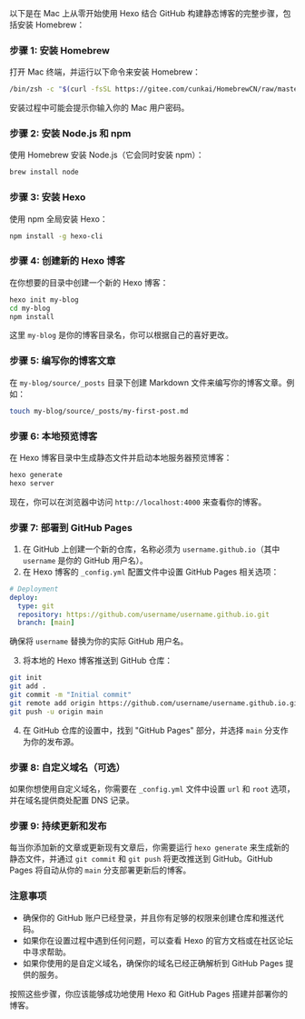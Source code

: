 以下是在 Mac 上从零开始使用 Hexo 结合 GitHub 构建静态博客的完整步骤，包括安装 Homebrew：

### 步骤 1: 安装 Homebrew

打开 Mac 终端，并运行以下命令来安装 Homebrew：


```bash
/bin/zsh -c "$(curl -fsSL https://gitee.com/cunkai/HomebrewCN/raw/master/Homebrew.sh)"
```

安装过程中可能会提示你输入你的 Mac 用户密码。

### 步骤 2: 安装 Node.js 和 npm

使用 Homebrew 安装 Node.js（它会同时安装 npm）：

```bash
brew install node
```

### 步骤 3: 安装 Hexo

使用 npm 全局安装 Hexo：

```bash
npm install -g hexo-cli
```

### 步骤 4: 创建新的 Hexo 博客

在你想要的目录中创建一个新的 Hexo 博客：

```bash
hexo init my-blog
cd my-blog
npm install
```

这里 `my-blog` 是你的博客目录名，你可以根据自己的喜好更改。

### 步骤 5: 编写你的博客文章

在 `my-blog/source/_posts` 目录下创建 Markdown 文件来编写你的博客文章。例如：

```bash
touch my-blog/source/_posts/my-first-post.md
```

### 步骤 6: 本地预览博客

在 Hexo 博客目录中生成静态文件并启动本地服务器预览博客：

```bash
hexo generate
hexo server
```

现在，你可以在浏览器中访问 `http://localhost:4000` 来查看你的博客。

### 步骤 7: 部署到 GitHub Pages

1. 在 GitHub 上创建一个新的仓库，名称必须为 `username.github.io`（其中 `username` 是你的 GitHub 用户名）。
2. 在 Hexo 博客的 `_config.yml` 配置文件中设置 GitHub Pages 相关选项：

```yaml
# Deployment
deploy:
  type: git
  repository: https://github.com/username/username.github.io.git
  branch: [main]
```

确保将 `username` 替换为你的实际 GitHub 用户名。

3. 将本地的 Hexo 博客推送到 GitHub 仓库：

```bash
git init
git add .
git commit -m "Initial commit"
git remote add origin https://github.com/username/username.github.io.git
git push -u origin main
```

4. 在 GitHub 仓库的设置中，找到 "GitHub Pages" 部分，并选择 `main` 分支作为你的发布源。

### 步骤 8: 自定义域名（可选）

如果你想使用自定义域名，你需要在 `_config.yml` 文件中设置 `url` 和 `root` 选项，并在域名提供商处配置 DNS 记录。

### 步骤 9: 持续更新和发布

每当你添加新的文章或更新现有文章后，你需要运行 `hexo generate` 来生成新的静态文件，并通过 `git commit` 和 `git push` 将更改推送到 GitHub。GitHub Pages 将自动从你的 `main` 分支部署更新后的博客。

### 注意事项

- 确保你的 GitHub 账户已经登录，并且你有足够的权限来创建仓库和推送代码。
- 如果你在设置过程中遇到任何问题，可以查看 Hexo 的官方文档或在社区论坛中寻求帮助。
- 如果你使用的是自定义域名，确保你的域名已经正确解析到 GitHub Pages 提供的服务。

按照这些步骤，你应该能够成功地使用 Hexo 和 GitHub Pages 搭建并部署你的博客。